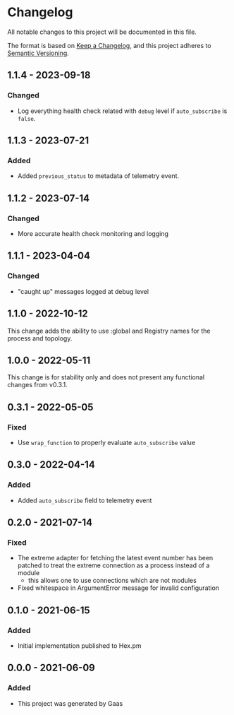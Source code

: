 # Changelog

All notable changes to this project will be documented in this file.

The format is based on [Keep a
Changelog](https://keepachangelog.com/en/1.0.0/), and this project adheres to
[Semantic Versioning](https://semver.org/spec/v2.0.0.html).

<!--

## UNRELEASED

-->

## 1.1.4 - 2023-09-18

### Changed

- Log everything health check related with `debug` level if `auto_subscribe` is `false`.

## 1.1.3 - 2023-07-21

### Added

- Added `previous_status` to metadata of telemetry event.

## 1.1.2 - 2023-07-14

### Changed

- More accurate health check monitoring and logging

## 1.1.1 - 2023-04-04

### Changed

- "caught up" messages logged at debug level

## 1.1.0 - 2022-10-12

This change adds the ability to use :global and Registry names for the process
and topology.

## 1.0.0 - 2022-05-11

This change is for stability only and does not present any functional
changes from v0.3.1.

## 0.3.1 - 2022-05-05

### Fixed

- Use `wrap_function` to properly evaluate `auto_subscribe` value

## 0.3.0 - 2022-04-14

### Added

- Added `auto_subscribe` field to telemetry event

## 0.2.0 - 2021-07-14

### Fixed

- The extreme adapter for fetching the latest event number has been patched
  to treat the extreme connection as a process instead of a module
  - this allows one to use connections which are not modules
- Fixed whitespace in ArgumentError message for invalid configuration

## 0.1.0 - 2021-06-15

### Added

- Initial implementation published to Hex.pm

## 0.0.0 - 2021-06-09

### Added

- This project was generated by Gaas
